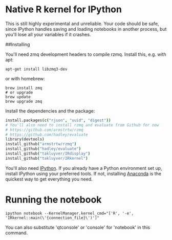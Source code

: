 # Native R kernel for IPython

This is still highly experimental and unreliable. Your code should be safe,
since IPython handles saving and loading notebooks in another process, but
you'll lose all your variables if it crashes.

##Installing

You'll need zmq development headers to compile rzmq. Install this, e.g. with apt:

```Shell
apt-get install libzmq3-dev
```

or with homebrew:

```Shell
brew install zmq
# or upgrade
brew update
brew upgrade zmq
```

Install the dependencies and the package:

```coffee
install.packages(c("rjson", "uuid", "digest"))
# You'll also need to install rzmq and evaluate from Github for now
# https://github.com/armstrtw/rzmq
# https://github.com/hadley/evaluate
library(devtools)
install_github("armstrtw/rzmq")
install_github("hadley/evaluate")
install_github("takluyver/IRdisplay")
install_github("takluyver/IRkernel")
```

You'll also need [IPython](http://ipython.org/). If you already have a Python
environment set up, install IPython using your preferred tools. If not, installing
[Anaconda](http://continuum.io/downloads) is the quickest way to get everything
you need.

# Running the notebook

```Shell
ipython notebook --KernelManager.kernel_cmd="['R', '-e', 'IRkernel::main(\'{connection_file}\')']"
```

You can also substitute 'qtconsole' or 'console' for 'notebook' in this command.

